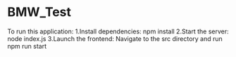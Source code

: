 # BMW_Test
To run this application:
1.Install dependencies: npm install
2.Start the server: node index.js
3.Launch the frontend: Navigate to the src directory and run npm run start
